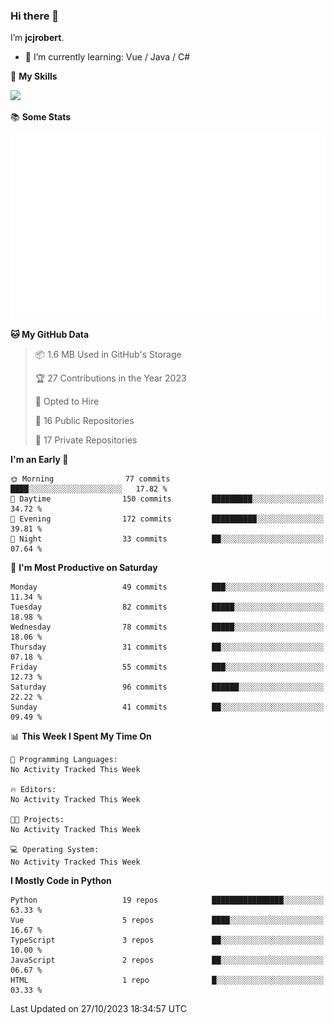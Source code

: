 ### Hi there 👋

I’m **jcjrobert**.

- 🌱 I’m currently learning: Vue / Java / C#

🌟 **My Skills**

![](https://img.shields.io/badge/-Python-3e74a2?style=flat-square&logo=Python&logoColor=fff)

📚 **Some Stats**

![](https://github.com/jcjrobert/github-stats/blob/master/generated/overview.svg)

<!--START_SECTION:waka-->
**🐱 My GitHub Data** 

> 📦 1.6 MB Used in GitHub's Storage 
 > 
> 🏆 27 Contributions in the Year 2023
 > 
> 💼 Opted to Hire
 > 
> 📜 16 Public Repositories 
 > 
> 🔑 17 Private Repositories 
 > 
**I'm an Early 🐤** 

```text
🌞 Morning                77 commits          ████░░░░░░░░░░░░░░░░░░░░░   17.82 % 
🌆 Daytime                150 commits         █████████░░░░░░░░░░░░░░░░   34.72 % 
🌃 Evening                172 commits         ██████████░░░░░░░░░░░░░░░   39.81 % 
🌙 Night                  33 commits          ██░░░░░░░░░░░░░░░░░░░░░░░   07.64 % 
```
📅 **I'm Most Productive on Saturday** 

```text
Monday                   49 commits          ███░░░░░░░░░░░░░░░░░░░░░░   11.34 % 
Tuesday                  82 commits          █████░░░░░░░░░░░░░░░░░░░░   18.98 % 
Wednesday                78 commits          █████░░░░░░░░░░░░░░░░░░░░   18.06 % 
Thursday                 31 commits          ██░░░░░░░░░░░░░░░░░░░░░░░   07.18 % 
Friday                   55 commits          ███░░░░░░░░░░░░░░░░░░░░░░   12.73 % 
Saturday                 96 commits          ██████░░░░░░░░░░░░░░░░░░░   22.22 % 
Sunday                   41 commits          ██░░░░░░░░░░░░░░░░░░░░░░░   09.49 % 
```


📊 **This Week I Spent My Time On** 

```text
💬 Programming Languages: 
No Activity Tracked This Week

🔥 Editors: 
No Activity Tracked This Week

🐱‍💻 Projects: 
No Activity Tracked This Week

💻 Operating System: 
No Activity Tracked This Week
```

**I Mostly Code in Python** 

```text
Python                   19 repos            ████████████████░░░░░░░░░   63.33 % 
Vue                      5 repos             ████░░░░░░░░░░░░░░░░░░░░░   16.67 % 
TypeScript               3 repos             ██░░░░░░░░░░░░░░░░░░░░░░░   10.00 % 
JavaScript               2 repos             ██░░░░░░░░░░░░░░░░░░░░░░░   06.67 % 
HTML                     1 repo              █░░░░░░░░░░░░░░░░░░░░░░░░   03.33 % 
```




 Last Updated on 27/10/2023 18:34:57 UTC
<!--END_SECTION:waka-->
